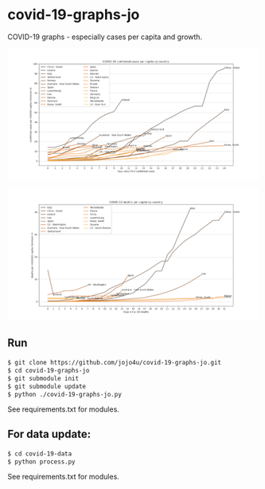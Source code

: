 # covid-19-graphs-jo
COVID-19 graphs - especially cases per capita and growth.

![COVID-19 confirmed per capita by country"](https://github.com/jojo4u/covid-19-graphs-jo/raw/master/per_capita-confirmed-latest.png)

![COVID-19 deaths per capita by country"](https://github.com/jojo4u/covid-19-graphs-jo/raw/master/per_capita-deaths-latest.png)

## Run
```
$ git clone https://github.com/jojo4u/covid-19-graphs-jo.git
$ cd covid-19-graphs-jo
$ git submodule init
$ git submodule update 
$ python ./covid-19-graphs-jo.py
```
See requirements.txt for modules.

## For data update:
```
$ cd covid-19-data
$ python process.py
```
See requirements.txt for modules.
